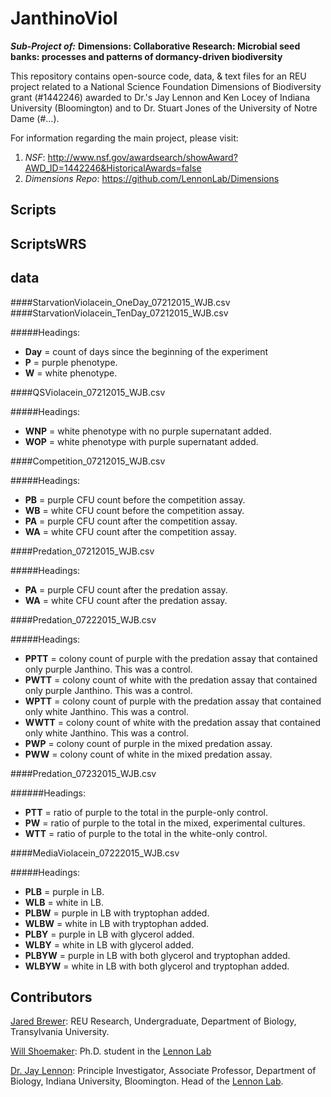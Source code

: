 # JanthinoViol

***Sub-Project of:***
**Dimensions: Collaborative Research: Microbial seed banks: processes and patterns of dormancy-driven biodiversity**

This repository contains open-source code, data, & text files for an REU project related to a National Science Foundation Dimensions of Biodiversity grant (#1442246) awarded to Dr.'s Jay Lennon and Ken Locey of Indiana University (Bloomington) and to Dr. Stuart Jones of the University of Notre Dame (#...).

For information regarding the main project, please visit: 

1. *NSF*: http://www.nsf.gov/awardsearch/showAward?AWD_ID=1442246&HistoricalAwards=false
2. *Dimensions Repo*: https://github.com/LennonLab/Dimensions
 
## Scripts

## ScriptsWRS


## data

####StarvationViolacein_OneDay_07212015_WJB.csv
####StarvationViolacein_TenDay_07212015_WJB.csv

#####Headings: 
* **Day** = count of days since the beginning of the experiment
* **P** = purple phenotype.
* **W** = white phenotype.

####QSViolacein_07212015_WJB.csv

#####Headings: 
* **WNP** = white phenotype with no purple supernatant added.
* **WOP** = white phenotype with purple supernatant added.

####Competition_07212015_WJB.csv

#####Headings:
* **PB** = purple CFU count before the competition assay.
* **WB** = white CFU count before the competition assay.
* **PA** = purple CFU count after the competition assay.
* **WA** = white CFU count after the competition assay.

####Predation_07212015_WJB.csv

#####Headings:
* **PA** = purple CFU count after the predation assay.
* **WA** = white CFU count after the predation assay.

####Predation_07222015_WJB.csv

#####Headings:
* **PPTT** = colony count of purple with the predation assay that contained only purple Janthino. This was a control.
* **PWTT** = colony count of white with the predation assay that contained only purple Janthino. This was a control.
* **WPTT** = colony count of purple with the predation assay that contained only white Janthino. This was a control.
* **WWTT** = colony count of white with the predation assay that contained only white Janthino. This was a control.
* **PWP** = colony count of purple in the mixed predation assay.
* **PWW** = colony count of white in the mixed predation assay.

####Predation_07232015_WJB.csv

######Headings:
* **PTT** = ratio of purple to the total in the purple-only control.
* **PW** = ratio of purple to the total in the mixed, experimental cultures.
* **WTT** = ratio of purple to the total in the white-only control.

####MediaViolacein_07222015_WJB.csv

#####Headings:
* **PLB** = purple in LB.
* **WLB** = white in LB.
* **PLBW** = purple in LB with tryptophan added.
* **WLBW** = white in LB with tryptophan added.
* **PLBY** = purple in LB with glycerol added.
* **WLBY** = white in LB with glycerol added.
* **PLBYW** = purple in LB with both glycerol and tryptophan added.
* **WLBYW** = white in LB with both glycerol and tryptophan added.


## Contributors

[Jared Brewer](http://jaredbrewer.me): REU Research, Undergraduate, Department of Biology, Transylvania University. 

[Will Shoemaker](https://github.com/wrshoemaker): Ph.D. student in the [Lennon Lab](http://www.indiana.edu/~microbes/people.php)

[Dr. Jay Lennon](http://www.indiana.edu/~microbes/people.php): Principle Investigator, Associate Professor, Department of Biology, Indiana University, Bloomington. Head of the [Lennon Lab](http://www.indiana.edu/~microbes/people.php).
